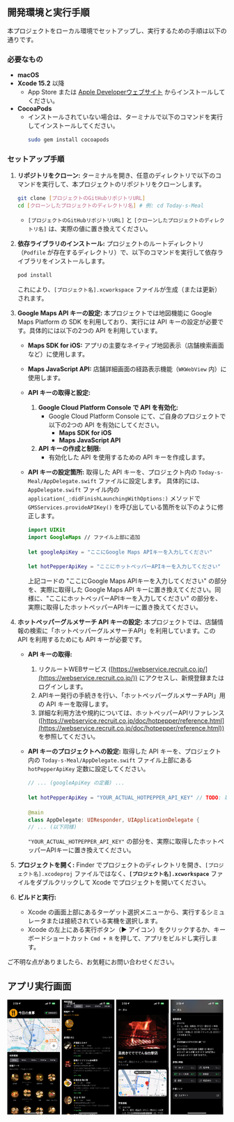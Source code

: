  ## 開発環境と実行手順

本プロジェクトをローカル環境でセットアップし、実行するための手順は以下の通りです。

### 必要なもの

*   **macOS**
*   **Xcode 15.2** 以降
    *   App Store または [Apple Developerウェブサイト](https://developer.apple.com/jp/xcode/) からインストールしてください。
*   **CocoaPods**
    *   インストールされていない場合は、ターミナルで以下のコマンドを実行してインストールしてください。
        ```bash
        sudo gem install cocoapods
        ```

### セットアップ手順

1.  **リポジトリをクローン:**
    ターミナルを開き、任意のディレクトリで以下のコマンドを実行して、本プロジェクトのリポジトリをクローンします。
    ```bash
    git clone [プロジェクトのGitHubリポジトリURL]
    cd [クローンしたプロジェクトのディレクトリ名] # 例: cd Today-s-Meal
    ```
    *   `[プロジェクトのGitHubリポジトリURL]` と `[クローンしたプロジェクトのディレクトリ名]` は、実際の値に置き換えてください。

2.  **依存ライブラリのインストール:**
    プロジェクトのルートディレクトリ（`Podfile` が存在するディレクトリ）で、以下のコマンドを実行して依存ライブラリをインストールします。
    ```bash
    pod install
    ```
    これにより、`[プロジェクト名].xcworkspace` ファイルが生成（または更新）されます。

3.  **Google Maps API キーの設定:**
    本プロジェクトでは地図機能に Google Maps Platform の SDK を利用しており、実行には API キーの設定が必要です。具体的には以下の2つの API を利用しています。
    *   **Maps SDK for iOS:** アプリの主要なネイティブ地図表示（店舗検索画面など）に使用します。
    *   **Maps JavaScript API:** 店舗詳細画面の経路表示機能（`WKWebView` 内）に使用します。

    *   **API キーの取得と設定:**
        1.  **Google Cloud Platform Console で API を有効化:**
            *   Google Cloud Platform Console にて、ご自身のプロジェクトで以下の2つの API を有効にしてください。
                *   **Maps SDK for iOS**
                *   **Maps JavaScript API**
        2.  **API キーの作成と制限:**
            *   有効化した API を使用するための API キーを作成します。
    *   **API キーの設定箇所:**
        取得した API キーを、プロジェクト内の `Today-s-Meal/AppDelegate.swift` ファイルに設定します。
        具体的には、`AppDelegate.swift` ファイル内の `application(_:didFinishLaunchingWithOptions:)` メソッドで `GMSServices.provideAPIKey()` を呼び出している箇所を以下のように修正します。

        ```swift
        import UIKit
        import GoogleMaps // ファイル上部に追加

        let googleApiKey = "ここにGoogle Maps APIキーを入力してください"

        let hotPepperApiKey = "ここにホットペッパーAPIキーを入力してください"

        ```
        上記コードの "ここにGoogle Maps APIキーを入力してください" の部分を、実際に取得した Google Maps API キーに置き換えてください。同様に、"ここにホットペッパーAPIキーを入力してください" の部分を、実際に取得したホットペッパーAPIキーに置き換えてください。

4.  **ホットペッパーグルメサーチ API キーの設定:**
    本プロジェクトでは、店舗情報の検索に「ホットペッパーグルメサーチAPI」を利用しています。この API を利用するためにも API キーが必要です。

    *   **API キーの取得:**
        1.  リクルートWEBサービス ([https://webservice.recruit.co.jp/](https://webservice.recruit.co.jp/)) にアクセスし、新規登録またはログインします。
        2.  APIキー発行の手続きを行い、「ホットペッパーグルメサーチAPI」用の API キーを取得します。
        3.  詳細な利用方法や規約については、ホットペッパーAPIリファレンス ([https://webservice.recruit.co.jp/doc/hotpepper/reference.html](https://webservice.recruit.co.jp/doc/hotpepper/reference.html)) を参照してください。

    *   **API キーのプロジェクトへの設定:**
        取得した API キーを、プロジェクト内の `Today-s-Meal/AppDelegate.swift` ファイル上部にある `hotPepperApiKey` 定数に設定してください。
        ```swift
        // ... (googleApiKey の定義) ...

        let hotPepperApiKey = "YOUR_ACTUAL_HOTPEPPER_API_KEY" // TODO: 取得したホットペッパーAPIキーに置き換えてください

        @main
        class AppDelegate: UIResponder, UIApplicationDelegate {
        // ... (以下同様)
        ```
        `"YOUR_ACTUAL_HOTPEPPER_API_KEY"` の部分を、実際に取得したホットペッパーAPIキーに置き換えてください。

5.  **プロジェクトを開く:**
    Finder でプロジェクトのディレクトリを開き、`[プロジェクト名].xcodeproj` ファイルではなく、**`[プロジェクト名].xcworkspace`** ファイルをダブルクリックして Xcode でプロジェクトを開いてください。

6.  **ビルドと実行:**
    *   Xcode の画面上部にあるターゲット選択メニューから、実行するシミュレータまたは接続されている実機を選択します。
    *   Xcode の左上にある実行ボタン（▶︎ アイコン）をクリックするか、キーボードショートカット `Cmd + R` を押して、アプリをビルドし実行します。

ご不明な点がありましたら、お気軽にお問い合わせください。


## アプリ実行画面

<img src="./assets/images/S__31506439_0.jpg" alt="앱 화면 1" style="width:24%;"> <img src="./assets/images/S__31506440_0.jpg" alt="앱 화면 2" style="width:24%;"> <img src="./assets/images/S__31506441_0.jpg" alt="앱 화면 3" style="width:24%;"> <img src="./assets/images/S__31506442_0.jpg" alt="앱 화면 4" style="width:24%;">
